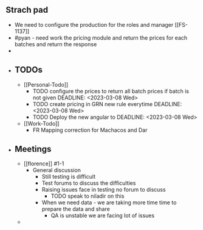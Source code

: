 ## Strach pad
- We need to configure the production for the roles and manager [[FS-1137]]
- #pyan - need work the pricing module and return the prices for each batches and return the response
-
- ## TODOs
	- [[Personal-Todo]]
		- TODO configure the prices to return all batch prices if batch is not given
		  DEADLINE: <2023-03-08 Wed>
		- TODO create pricing in GRN new rule everytime
		  DEADLINE: <2023-03-08 Wed>
		- TODO Deploy the new angular to
		  DEADLINE: <2023-03-08 Wed>
	- [[Work-Todo]]
		- FR Mapping correction for Machacos and Dar
- ## Meetings
	- [[florence]] #1-1
		- General discussion
			- Still testing is difficult
			- Test forums to discuss the difficulties
			- Raising issues face in testing no forum to discuss
				- TODO  speak to niladir on this
			- When we need data - we are taking more time time to prepare the data and share
				- QA is unstable we are facing lot of issues
	-
